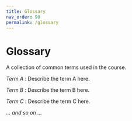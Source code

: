 ```yaml
---
title: Glossary
nav_order: 90
permalink: /glossary
---
```


# Glossary
A collection of common terms used in the course.

*Term A*
: Describe the term A here.

*Term B*
: Describe the term B here.

*Term C*
: Describe the term C here.

_... and so on ..._
